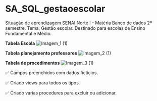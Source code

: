 # SA_SQL_gestaoescolar
Situação de aprendizagem SENAI Norte I - Matéria Banco de dados 2º semestre. Tema: Gestão escolar. Destinado para escolas de Ensino Fundamental e Médio.


**Tabela Escola**
![Imagem_1 (1)](https://user-images.githubusercontent.com/96263490/159769593-6aea4a5f-4999-483e-90b8-b958900143d9.png)

**Tabela planejamento professores**
![Imagem_2 (1)](https://user-images.githubusercontent.com/96263490/159769649-76b25bd1-7655-4b83-9c2a-249984ce1840.png)

**Tabela de procedimentos**
![Imagem_3 (1)](https://user-images.githubusercontent.com/96263490/159769704-071ce246-6faf-4d57-a370-438706ffc465.png)

✅ Campos preenchidos com dados fictícios.

✅ Criado views para todos os tipos.

✅ Criado varias procedures para excluir ou adicionar.
